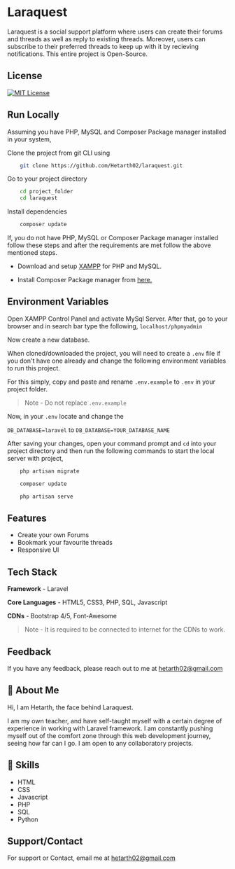# Laraquest

Laraquest is a social support platform where users can create their forums and threads as well as reply to existing threads. Moreover, users can subscribe to their preferred threads to keep up with it by recieving notifications. This entire project is Open-Source.

## License

[![MIT License](https://img.shields.io/badge/License-MIT-red?style=for-the-badge)](https://opensource.org/licenses/MIT)

## Run Locally

Assuming you have PHP, MySQL and Composer Package manager installed in your system,

Clone the project from git CLI using

```bash
    git clone https://github.com/Hetarth02/laraquest.git
```

Go to your project directory

```bash
    cd project_folder
    cd laraquest
```

Install dependencies

```bash
    composer update
```

If, you do not have PHP, MySQL or Composer Package manager installed follow these steps and after the requirements are met follow the above mentioned steps.

- Download and setup [XAMPP](https://www.apachefriends.org/index.html) for PHP and MySQL.

- Install Composer Package manager from [here.](https://getcomposer.org/)
## Environment Variables

Open XAMPP Control Panel and activate MySql Server. After that, go to your browser and in search bar type the following, ```localhost/phpmyadmin```

Now create a new database.

When cloned/downloaded the project, you will need to create a `.env` file if you don't have one already and change the following environment variables to run this project.

For this simply, copy and paste and rename `.env.example` to `.env` in your project folder.

> Note - Do not replace `.env.example`

Now, in your `.env` locate and change the

`DB_DATABASE=laravel` to `DB_DATABASE=YOUR_DATABASE_NAME`

After saving your changes, open your command prompt and `cd` into your project directory and then run the following commands to start the local server with project,

```bash
    php artisan migrate
``` 
```bash
    composer update
```
```bash
    php artisan serve
```  
## Features

- Create your own Forums
- Bookmark your favourite threads
- Responsive UI

## Tech Stack

**Framework** - Laravel

**Core Languages** - HTML5, CSS3, PHP, SQL, Javascript

**CDNs** - Bootstrap 4/5, Font-Awesome

> Note - It is required to be connected to internet for the CDNs to work.
  
## Feedback

If you have any feedback, please reach out to me at hetarth02@gmail.com

## 🚀 About Me

Hi, I am Hetarth, the face behind Laraquest.

I am my own teacher, and have self-taught myself with a certain degree of experience in working with Laravel framework. I am constantly pushing myself out of the comfort zone through this web development journey, seeing how far can I go. I am open to any collaboratory projects.
  
## 🚀 Skills

- HTML
- CSS
- Javascript
- PHP
- SQL
- Python
  
## Support/Contact

For support or Contact, email me at hetarth02@gmail.com